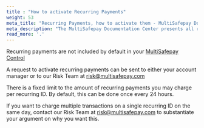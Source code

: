 ```yaml
---
title : "How to activate Recurring Payments"
weight: 53
meta_title: "Recurring Payments, how to activate them - MultiSafepay Docs"
meta_description: "The MultiSafepay Documentation Center presents all relevant information about our Plugins and API. You can also find support pages for payment methods, tools and general questions as well as the contact details of our Support and Integration Teams."
read_more: '.'
---
```


Recurring payments are not included by default in your [MultiSafepay Control](https://merchant.multisafepay.com)


A request to activate recurring payments can be sent to either your account manager or to our Risk Team at <risk@multisafepay.com>

There is a fixed limit to the amount of recurring payments you may charge per recurring ID. By default, this can be done once every 24 hours.

If you want to charge multiple transactions on a single recurring ID on the same day, contact our Risk Team at <risk@multisafepay.com> to substantiate your argument on why you want this. 





